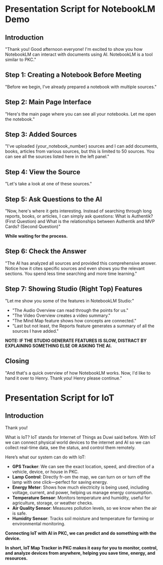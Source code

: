 # Presentation Script for NotebookLM Demo

## Introduction

"Thank you! Good afternoon everyone! I'm excited to show you how NotebookLM can interact with documents using AI. NotebookLM is a tool similar to PKC."

## Step 1: Creating a Notebook Before Meeting

"Before we begin, I've already prepared a notebook with multiple sources."

## Step 2: Main Page Interface

"Here's the main page where you can see all your notebooks. Let me open the notebook."

## Step 3: Added Sources

"I've uploaded {your_notebook_number} sources and I can add documents, books, articles from various sources, but this is limited to 50 sources. You can see all the sources listed here in the left panel."

## Step 4: View the Source

"Let's take a look at one of these sources."

## Step 5: Ask Questions to the AI

"Now, here's where it gets interesting. Instead of searching through long reports, books, or articles, I can simply ask questions: What is Authentik? (First Question) and What is the relationships between Authentik and MVP Cards? (Second Question)" 

**While waiting for the process.**

## Step 6: Check the Answer

"The AI has analyzed all sources and provided this comprehensive answer. Notice how it cites specific sources and even shows you the relevant sections. You spend less time searching and more time learning."

## Step 7: Showing Studio (Right Top) Features

"Let me show you some of the features in NotebookLM Studio:"
- "The Audio Overview can read through the points for us."
- "The Video Overview creates a video summary."
- "The Mind Map feature shows how concepts are connected."
- "Last but not least, the Reports feature generates a summary of all the sources I have added."

**NOTE: IF THE STUDIO GENERATE FEATURES IS SLOW, DISTRACT BY EXPLAINING SOMETHING ELSE OR ASKING THE AI.**

## Closing

"And that's a quick overview of how NotebookLM works. Now, I'd like to hand it over to Henry. Thank you! Henry please continue."

# Presentation Script for IoT

## Introduction
Thank you!

What is IoT? IoT stands for Internet of Things as Duwi said before. With IoT we can connect physical world devices to the internet and AI so we can collect real-time data, see the status, and control them remotely.

Here’s what our system can do with IoT:

* **GPS Tracker**: We can see the exact location, speed, and direction of a vehicle, device, or house in PKC.
* **Lamp Control**: Directly fr-om the map, we can turn on or turn off the lamp with one click—perfect for saving energy.
* **Energy Meter**: Shows how much electricity is being used, including voltage, current, and power, helping us manage energy consumption.
* **Temperature Sensor**: Monitors temperature and humidity, useful for agriculture, storage, or weather checks.
* **Air Quality Sensor**: Measures pollution levels, so we know when the air is safe.
* **Humidity Sensor**: Tracks soil moisture and temperature for farming or environmental monitoring.

**Connecting IoT with AI in PKC, we can predict and do something with the device.**

**In short, IoT Map Tracker in PKC makes it easy for you to monitor, control, and analyze devices from anywhere, helping you save time, energy, and resources.**